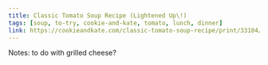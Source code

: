```yaml
---
title: Classic Tomato Soup Recipe (Lightened Up\!)
tags: [soup, to-try, cookie-and-kate, tomato, lunch, dinner]
link: https://cookieandkate.com/classic-tomato-soup-recipe/print/33104/
---
```

Notes: to do with grilled cheese?

